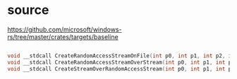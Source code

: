# source

<https://github.com/microsoft/windows-rs/tree/master/crates/targets/baseline>

```c

void __stdcall CreateRandomAccessStreamOnFile(int p0, int p1, int p2, int p3) {}
void __stdcall CreateRandomAccessStreamOverStream(int p0, int p1, int p2, int p3) {}
void __stdcall CreateStreamOverRandomAccessStream(int p0, int p1, int p2) {}

```
